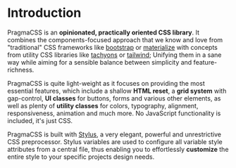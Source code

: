 # Introduction

PragmaCSS is an **opinionated, practically oriented CSS library**. It combines the components-focused approach that we
know and love from "traditional" CSS frameworks like [bootstrap](https://getbootstrap.com/) or
[materialize](https://materializecss.com) with concepts from utility CSS libraries like [tachyons](https://tachyons.io/)
or [tailwind](https://tailwindcss.com/); Unifying them in a sane way while aiming for a sensible balance between
simplicity and feature-richness.

PragmaCSS is quite light-weight as it focuses on providing the most essential features, which include a
shallow **HTML reset**, a **grid system** with gap-control, **UI classes** for buttons, forms and
various other elements, as well as plenty of **utility classes** for colors, typography, alignment,
responsiveness, animation and much more. No JavaScript functionality is included, it's just CSS.

PragmaCSS is built with [Stylus](http://stylus-lang.com), a very elegant, powerful and unrestrictive CSS
preprocessor. Stylus variables are used to configure all variable style attributes from a central file,
thus enabling you to effortlessly **customize** the entire style to your specific projects design needs.
